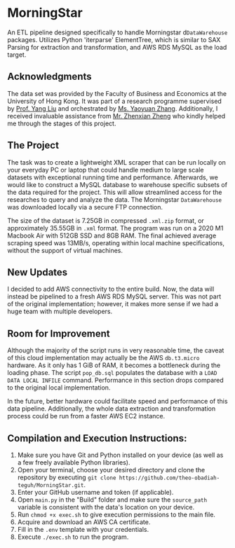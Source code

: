 # MorningStar
An ETL pipeline designed specifically to handle Morningstar d`DataWarehouse` packages. Utilizes Python 'iterparse' ElementTree, which is similar to SAX Parsing for extraction and transformation, and AWS RDS MySQL as the load target.

## Acknowledgments

The data set was provided by the Faculty of Business and Economics at the University of Hong Kong. It was part of a research programme supervised by [Prof. Yang Liu](https://www.hkubs.hku.hk/people/yang-liu/) and orchestrated by [Ms. Yaoyuan Zhang](https://www.hkubs.hku.hk/people/yaoyuan-zhang/). Additionally, I received invaluable assistance from [Mr. Zhenxian Zheng](https://github.com/zhengzhenxian) who kindly helped me through the stages of this project.  

## The Project

The task was to create a lightweight XML scraper that can be run locally on your everyday PC or laptop that could handle medium to large scale datasets with exceptional running time and performance. Afterwards, we would like to construct a MySQL database to warehouse specific subsets of the data required for the project. This will allow streamlined access for the researches to query and analyze the data. The Morningstar `DataWarehouse` was downloaded locally via a secure FTP connection.

The size of the dataset is 7.25GB in compressed `.xml.zip` format, or approximately 35.55GB in `.xml` format. The program was run on a 2020 M1 Macbook Air with 512GB SSD and 8GB RAM. The final achieved average scraping speed was 13MB/s, operating within local machine specifications, without the support of virtual machines.

## New Updates
I decided to add AWS connectivity to the entire build. Now, the data will instead be pipelined to a fresh AWS RDS MySQL server. This was not part of the original implementation; however, it makes more sense if we had a huge team with multiple developers. 

## Room for Improvement
Although the majority of the script runs in very reasonable time, the caveat of this cloud implementation may actually be the AWS `db.t3.micro` hardware. As it only has 1 GiB of RAM, it becomes a bottleneck during the loading phase. The script `pop_db.sql` populates the database with a `LOAD DATA LOCAL INFILE` command. Performance in this section drops compared to the original local implementation. 

In the future, better hardware could facilitate speed and performance of this data pipeline. Additionally, the whole data extraction and transformation process could be run from a faster AWS EC2 instance.

## Compilation and Execution Instructions:
1. Make sure you have Git and Python installed on your device (as well as a few freely available Python libraries).
1. Open your terminal, choose your desired directory and clone the repository by executing `git clone https://github.com/theo-obadiah-teguh/MorningStar.git`.
1. Enter your GitHub username and token (if applicable).
1. Open `main.py` in the "Build" folder and make sure the `source_path` variable is consistent with the data's location on your device.
1. Run `chmod +x exec.sh` to give execution permissions to the main file.
1. Acquire and download an AWS CA certificate.
1. Fill in the `.env` template with your credentials.
1. Execute `./exec.sh` to run the program.
